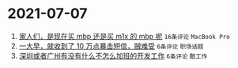 # 2021-07-07

1. [家人们，是现在买 mbp 还是买 m1x 的 mbp 呢](https://www.v2ex.com/t/787997) `16条评论` `MacBook Pro`
1. [一大早，就收到了 10 万点暴击短信，贼难受](https://www.v2ex.com/t/788000) `6条评论` `职场话题`
1. [深圳或者广州有没有什么不怎么加班的开发工作](https://www.v2ex.com/t/787993) `6条评论` `酷工作`
